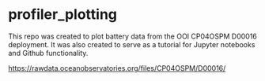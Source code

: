 # profiler_plotting

This repo was created to plot battery data from the OOI CP04OSPM D00016 deployment. It was also created to serve as a tutorial for Jupyter notebooks and Github functionality.

https://rawdata.oceanobservatories.org/files/CP04OSPM/D00016/

